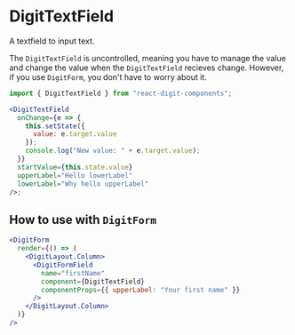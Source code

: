# DigitTextField

A textfield to input text.

The `DigitTextField` is uncontrolled, meaning you have to manage the value and change the value when the `DigitTextField` recieves change. However, if you use `DigitForm`, you don't have to worry about it.

```jsx
import { DigitTextField } from "react-digit-components";

<DigitTextField
  onChange={e => {
    this.setState({
      value: e.target.value
    });
    console.log("New value: " + e.target.value);
  }}
  startValue={this.state.value}
  upperLabel="Hello lowerLabel"
  lowerLabel="Why hello upperLabel"
/>;
```

## How to use with `DigitForm`

```jsx
<DigitForm
  render={() => (
    <DigitLayout.Column>
      <DigitFormField
        name="firstName"
        component={DigitTextField}
        componentProps={{ upperLabel: "Your first name" }}
      />
    </DigitLayout.Column>
  )}
/>
```
